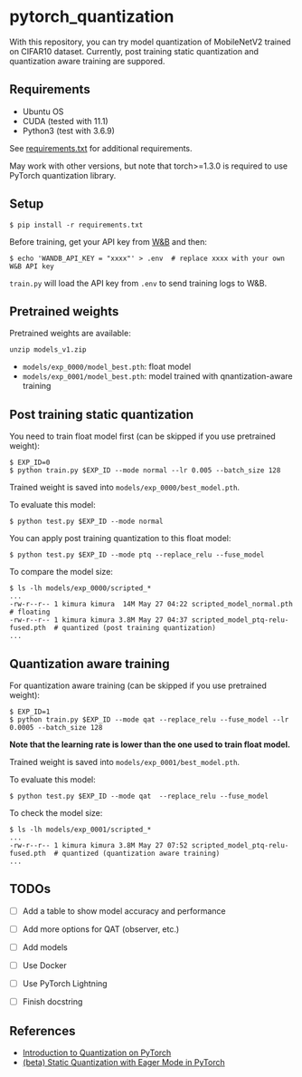 # pytorch_quantization

With this repository, you can try model quantization of MobileNetV2 trained on CIFAR10 dataset.
Currently, post training static quantization and quantization aware training are suppored.


## Requirements

- Ubuntu OS
- CUDA (tested with 11.1)
- Python3 (test with 3.6.9)

See [requirements.txt](requirements.txt) for additional requirements.

May work with other versions, but note that torch>=1.3.0 is required to use PyTorch quantization library.


## Setup

```
$ pip install -r requirements.txt
```

Before training, get your API key from [W&B](https://wandb.ai) and then:

```
$ echo 'WANDB_API_KEY = "xxxx"' > .env  # replace xxxx with your own W&B API key
```

`train.py` will load the API key from `.env` to send training logs to W&B.

## Pretrained weights

Pretrained weights are available:

```
unzip models_v1.zip
```

- `models/exp_0000/model_best.pth`: float model
- `models/exp_0001/model_best.pth`: model trained with qnantization-aware training

## Post training static quantization

You need to train float model first (can be skipped if you use pretrained weight):

```
$ EXP_ID=0
$ python train.py $EXP_ID --mode normal --lr 0.005 --batch_size 128
```

Trained weight is saved into `models/exp_0000/best_model.pth`.

To evaluate this model:

```
$ python test.py $EXP_ID --mode normal
```

You can apply post training quantization to this float model:

```
$ python test.py $EXP_ID --mode ptq --replace_relu --fuse_model
```

To compare the model size:

```
$ ls -lh models/exp_0000/scripted_*
...
-rw-r--r-- 1 kimura kimura  14M May 27 04:22 scripted_model_normal.pth  # floating
-rw-r--r-- 1 kimura kimura 3.8M May 27 04:37 scripted_model_ptq-relu-fused.pth  # quantized (post training quantization)
...
```


## Quantization aware training

For quantization aware training (can be skipped if you use pretrained weight):

```
$ EXP_ID=1
$ python train.py $EXP_ID --mode qat --replace_relu --fuse_model --lr 0.0005 --batch_size 128
```

**Note that the learning rate is lower than the one used to train float model.**

Trained weight is saved into `models/exp_0001/best_model.pth`.

To evaluate this model:

```
$ python test.py $EXP_ID --mode qat  --replace_relu --fuse_model
```

To check the model size:

```
$ ls -lh models/exp_0001/scripted_*
...
-rw-r--r-- 1 kimura kimura 3.8M May 27 07:52 scripted_model_ptq-relu-fused.pth  # quantized (quantization aware training)
...
```


## TODOs

- [ ] Add a table to show model accuracy and performance
- [ ] Add more options for QAT (observer, etc.)
- [ ] Add models
- [ ] Use Docker
- [ ] Use PyTorch Lightning
- [ ] Finish docstring


## References

- [Introduction to Quantization on PyTorch](https://pytorch.org/blog/introduction-to-quantization-on-pytorch/)
- [(beta) Static Quantization with Eager Mode in PyTorch](https://pytorch.org/tutorials/advanced/static_quantization_tutorial.html)
